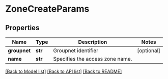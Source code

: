# ZoneCreateParams

## Properties
Name | Type | Description | Notes
------------ | ------------- | ------------- | -------------
**groupnet** | **str** | Groupnet identifier | [optional] 
**name** | **str** | Specifies the access zone name. | 

[[Back to Model list]](../README.md#documentation-for-models) [[Back to API list]](../README.md#documentation-for-api-endpoints) [[Back to README]](../README.md)


